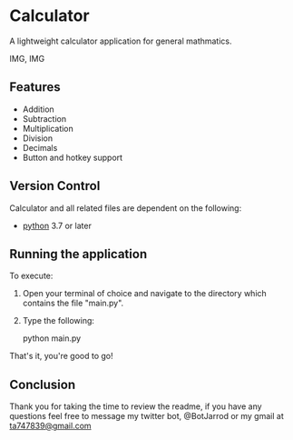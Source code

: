 # Calculator
A lightweight calculator application for general mathmatics. 

IMG, IMG

## Features

- Addition
- Subtraction
- Multiplication
- Division
- Decimals
- Button and hotkey support

## Version Control
Calculator and all related files are dependent on the following:

- [python](https://docs.python.org/3/) 3.7 or later

## Running the application
To execute: 

1. Open your terminal of choice and navigate to the directory which contains the file "main.py".

2. Type the following:

    python main.py

That's it, you're good to go!

## Conclusion
Thank you for taking the time to review the readme, if you have any questions feel free to message my twitter bot, @BotJarrod or my gmail at ta747839@gmail.com

